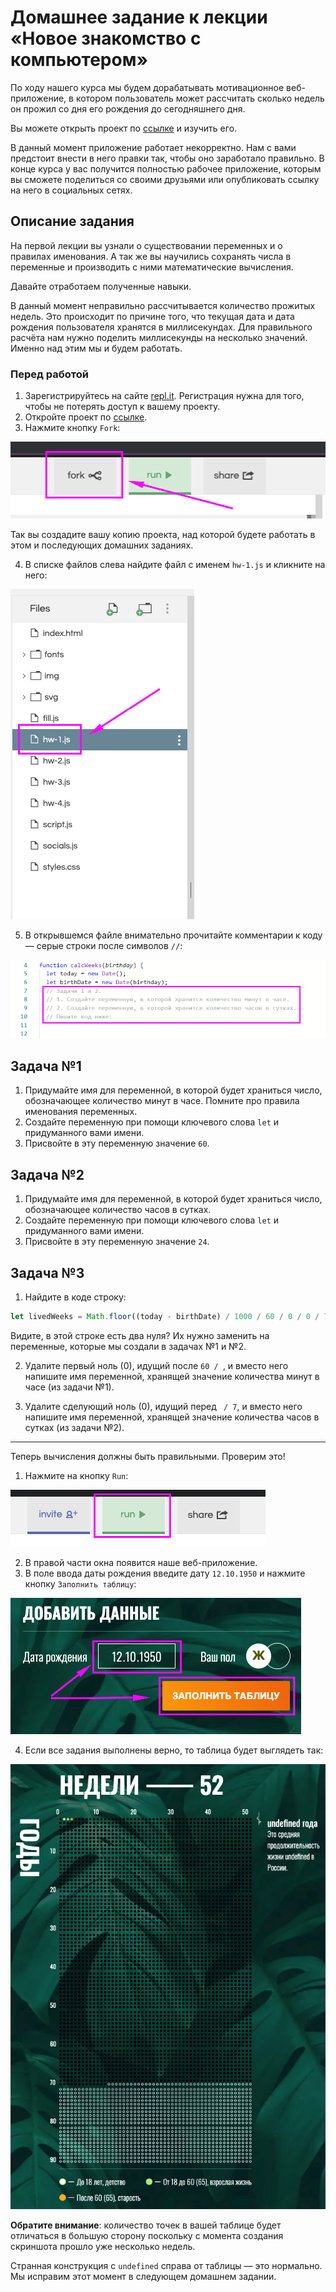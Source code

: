 # Домашнее задание к лекции «Новое знакомство с компьютером»

По ходу нашего курса мы будем дорабатывать мотивационное веб-приложение, в котором пользователь может рассчитать сколько недель он прожил со дня его рождения до сегодняшнего дня. 

Вы можете открыть проект по [ссылке](https://repl.it/@netologySD/SD-diploma) и изучить его. 

В данный момент приложение работает некорректно. Нам с вами предстоит внести в него правки так, чтобы оно заработало правильно. В конце курса у вас получится полностью рабочее приложение, которым вы сможете поделиться со своими друзьями или опубликовать ссылку на него в социальных сетях. 

## Описание задания
На первой лекции вы узнали о существовании переменных и о правилах именования. А так же вы научились сохранять числа в переменные и производить с ними математические вычисления. 

Давайте отработаем полученные навыки. 

В данный момент неправильно рассчитывается количество прожитых недель. Это происходит по причине того, что текущая дата и дата рождения пользователя хранятся в миллисекундах. Для правильного расчёта нам нужно поделить миллисекунды на несколько значений. Именно над этим мы и будем работать. 

### Перед работой
1. Зарегистрируйтесь на сайте [repl.it](https://repl.it/). Регистрация нужна для того, чтобы не потерять доступ к вашему проекту.
2. Откройте проект по [ссылке](https://repl.it/@netologySD/SD-diploma).
3. Нажмите кнопку `Fork`:

![Кнопка Fork](../assets/fork.png)

Так вы создадите вашу копию проекта, над которой будете работать в этом и последующих домашних заданиях.

4. В списке файлов слева найдите файл с именем `hw-1.js` и кликните на него:

![Файл hw-1](../assets/hw-1.png)

5. В открывшемся файле внимательно прочитайте комментарии к коду — серые строки после символов `//`:

![Комментарии в коде](../assets/comments.png)


## Задача №1
1. Придумайте имя для переменной, в которой будет храниться число, обозначающее количество минут в часе. Помните про правила именования переменных.
2. Создайте переменную при помощи ключевого слова `let` и придуманного вами имени. 
3. Присвойте в эту переменную значение `60`.

## Задача №2
1. Придумайте имя для переменной, в которой будет храниться число, обозначающее количество часов в сутках. 
2. Создайте переменную при помощи ключевого слова `let` и придуманного вами имени. 
3. Присвойте в эту переменную значение `24`.

## Задача №3
1. Найдите в коде строку: 
```javascript
let livedWeeks = Math.floor((today - birthDate) / 1000 / 60 / 0 / 0 / 7); 
```
Видите, в этой строке есть два нуля? Их нужно заменить на переменные, которые мы создали в задачах №1 и №2.

2. Удалите первый ноль (0), идущий после `60 / `, и вместо него напишите имя переменной, хранящей значение количества минут в часе (из задачи №1).

3. Удалите сделующий ноль (0), идущий перед ` / 7`, и вместо него напишите имя переменной, хранящей значение количества часов в сутках (из задачи №2). 

---

Теперь вычисления должны быть правильными. Проверим это!
1. Нажмите на кнопку `Run`: 

![Кнопка Run](../assets/run.png)

2. В правой части окна появится наше веб-приложение. 
3. В поле ввода даты рождения введите дату `12.10.1950` и нажмите кнопку `Заполнить таблицу`:

![Тестовые данные](../assets/input.png)

4. Если все задания выполнены верно, то таблица будет выглядеть так:

![Результат первого домашнего задания](../assets/result.png)

**Обратите внимание**: количество точек в вашей таблице будет отличаться в большую сторону поскольку с момента создания скриншота прошло уже несколько недель.  

Странная конструкция с `undefined` справа от таблицы — это нормально. Мы исправим этот момент в следующем домашнем задании.
